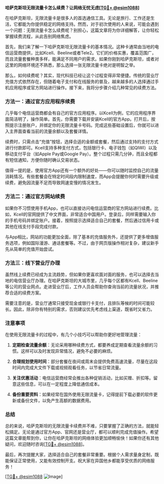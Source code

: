 **哈萨克斯坦无限流量卡怎么续费？让网络无忧无虑[[TG💪+ @esim1088](https://t.me/s/esim1088)]**

在哈萨克斯坦，无限流量卡是很多人的首选通信工具。无论是旅行、工作还是生活，它都能为你提供稳定的网络支持。然而，对于初次使用的人来说，可能会遇到一个问题：无限流量卡怎么续费呢？别担心，这篇文章将为你详细解答，让你轻松掌握续费流程，从此告别网络焦虑。

首先，我们来了解一下哈萨克斯坦无限流量卡的基本情况。这种卡通常由当地的电信运营商提供，比如Kcell、Beeline或者Tele2。它们的价格实惠，覆盖范围广，而且流量套餐种类多样，能满足不同用户的需求。如果你刚到哈萨克斯坦，或者对这里的网络环境还不熟悉，那么选择一张无限流量卡绝对是明智之举。

那么，如何续费呢？其实，现代科技已经让这个过程变得非常便捷。传统的营业厅充值方式依然存在，但随着电子支付和在线服务的普及，越来越多的人选择通过手机应用程序或官方网站进行操作。接下来，我将分步骤介绍几种常见的续费方法。

### 方法一：通过官方应用程序续费

几乎每个电信运营商都会有自己的官方应用程序。以Kcell为例，它的应用程序界面简洁明了，操作简单。首先，你需要下载并安装Kcell的官方App。打开后，按照提示注册账户，并绑定你的无限流量卡号码。完成这些基础设置后，你就可以进入主界面查看当前的流量余额以及套餐详情。

续费时，只需点击“充值”按钮，选择合适的金额或套餐，然后通过支持的支付方式进行付款即可。Kcell支持多种支付方式，包括银行卡、电子钱包（如QIWI）以及移动支付平台（如Apple Pay或Google Pay）。整个过程只需几分钟，而且全程都有短信通知，方便你随时确认交易状态。

值得一提的是，使用官方App还有一个额外的好处——你可以随时监控自己的流量消耗情况。有些套餐会在特定时间段内限制速度，而App会提醒你何时需要升级或续费，避免因流量不足而导致网速变慢的情况发生。

### 方法二：通过官方网站续费

如果你不习惯使用手机App，也可以直接访问电信运营商的官方网站进行续费。比如，Kcell的官网提供了中文界面，非常适合中国用户。登录后，同样需要输入你的手机号码并绑定账户。接着，按照提示选择适合自己的套餐，然后通过信用卡或其他在线支付手段完成付款。

与App相比，网站的功能更加全面，除了基本的充值服务外，还提供了更多增值服务选项，例如国际漫游、通话套餐等。不过，由于网页版操作相对复杂，建议新手先从简单的充值开始尝试。

### 方法三：线下营业厅办理

虽然线上续费已经成为主流趋势，但如果你更喜欢面对面的服务，也可以选择去当地的电信营业厅办理。在哈萨克斯坦的大城市里，几乎每个区都有Kcell、Beeline等公司的营业网点。走进营业厅后，工作人员会帮助你查询当前的流量状况，并推荐合适的续费方案。

需要注意的是，营业厅通常只接受现金或银行卡支付，且排队等候的时间可能较长。因此，除非你有特别的需求，否则建议优先考虑线上渠道，既省时又省力。

### 注意事项

在使用无限流量卡的过程中，有几个小技巧可以帮助你更好地管理流量：

1. **定期检查流量余额**：无论采用哪种续费方式，都要养成定期查看流量余额的习惯。这样可以及时发现异常情况，避免不必要的麻烦。
   
2. **合理规划使用时间**：部分套餐在夜间或周末会提供免费高速流量，尽量在这段时间内完成大文件下载或视频观看任务，以节省日常流量。

3. **关注优惠活动**：电信运营商经常会推出各种促销活动，比如买赠、折扣等。留意这些信息，可以在一定程度上降低通信成本。

4. **备份重要资料**：如果经常在国外使用无限流量卡，记得提前下载必要的软件更新或备份文件，以免产生高额的数据费用。

### 总结

总的来说，哈萨克斯坦的无限流量卡续费并不难，只要掌握了正确的方法，就能轻松搞定。无论是通过官方App、官网还是营业厅，都可以顺利完成充值操作。希望这篇文章能帮到你，让你在哈萨克斯坦的网络体验更加顺畅愉快！如果你还有其他疑问，欢迎随时咨询[[TG💪+ @esim1088](https://t.me/s/esim1088)]。

最后，再次提醒大家，选择适合自己的套餐非常重要。根据个人需求量身定制，既能保证正常使用，又能有效控制开支。祝大家在异国他乡都能享受优质的网络服务！

[[TG💪+ @esim1088](https://t.me/s/esim1088) ![Image](https://i.postimg.cc/4NQfJmqS/Snipaste-2025-05-13-00-14-12.png)]